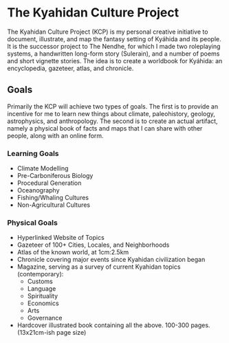 # The Kyahidan Culture Project

The Kyahidan Culture Project (KCP) is my personal creative initiative to document, illustrate, and map the fantasy setting of Kyáhida and its people. It is the successor project to The Nendhe, for which I made two roleplaying systems, a handwritten long-form story (Sulerain), and a number of poems and short vignette stories. The idea is to create a worldbook for Kyáhida: an encyclopedia, gazeteer, atlas, and chronicle.

## Goals

Primarily the KCP will achieve two types of goals. The first is to provide an incentive for me to learn new things about climate, paleohistory, geology, astrophysics, and anthropology. The second is to create an actual artifact, namely a physical book of facts and maps that I can share with other people, along with an online form.

### Learning Goals

- Climate Modelling
- Pre-Carboniferous Biology
- Procedural Generation
- Oceanography
- Fishing/Whaling Cultures
- Non-Agricultural Cultures

### Physical Goals

- Hyperlinked Website of Topics
- Gazeteer of 100+ Cities, Locales, and Neighborhoods
- Atlas of the known world, at 1cm:2.5km
- Chronicle covering major events since Kyahidan civilization began
- Magazine, serving as a survey of current Kyahidan topics (contemporary):
  - Customs
  - Language
  - Spirituality
  - Economics
  - Arts
  - Governance
- Hardcover illustrated book containing all the above. 100-300 pages. (13x21cm-ish page size)
